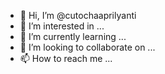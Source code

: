 - 👋 Hi, I’m @cutochaaprilyanti
- 👀 I’m interested in ...
- 🌱 I’m currently learning ...
- 💞️ I’m looking to collaborate on ...
- 📫 How to reach me ...

<!---
cutochaaprilyanti/cutochaaprilyanti is a ✨ special ✨ repository because its `README.md` (this file) appears on your GitHub profile.
You can click the Preview link to take a look at your changes.
--->
